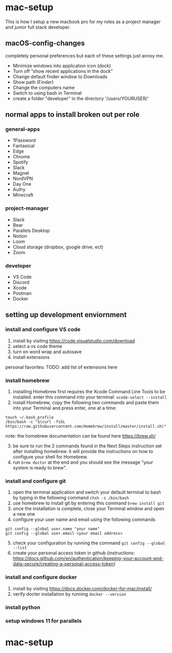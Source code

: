 # mac-setup

This is how I setup a new macbook pro for my roles as a project manager and junior full stack developer.

## macOS-config-changes
completely personal preferences but each of these settings just annoy me.

- Minimize windows into application icon (dock)
- Turn off “show recent applications in the dock”
- Change default finder window to Downloads
- Show path (Finder)
- Change the computers name
- Switch to using bash in Terminal
- create a folder "developer" in the directory '/users/YOURUSER/'

## normal apps to install broken out per role

### general-apps
- 1Password
- Fantasical
- Edge
- Chrome
- Spotify
- Slack
- Magnet
- NordVPN
- Day One
- Authy
- Minecraft

### project-manager 
- Slack
- Bear
- Parallels Desktop
- Notion
- Loom
- Cloud storage (dropbox, google drive, ect)
- Zoom

### developer
- VS Code
- Discord
- Xcode
- Postman
- Docker

## setting up development enviornment

### install and configure VS code
1. install by visiting https://code.visualstudio.com/download
2. select a vs code theme 
3. turn on word wrap and autosave
4. install extensions

personal favorites:
TODO: add list of extensions here

### install homebrew
1. installing Homebrew first requires the Xcode Command Line Tools to be installed. enter this command into your terminal: ```xcode-select --install```
2. install Homebrew, copy the following two commands and paste them into your Terminal and press enter, one at a time:

```
touch ~/.bash_profile
/bin/bash -c "$(curl -fsSL https://raw.githubusercontent.com/Homebrew/install/master/install.sh)"
```
note: the homebrew documentation can be found here https://brew.sh/

3. be sure to run the 2 commands found in the Next Steps instruction set after installing homebrew. it will provide the instructions on how to configure your shell for Homebrew.
4. run ```brew doctor``` at the end and you should see the message "your system is ready to brew". 

### install and configure git
1. open the terminal application and switch your default terminal to bash by typing in the following command ```chsh -s /bin/bash```
2. use homebrew to install git by entering this command ```brew install git```
3. once the installation is complete, close your Terminal window and open a new one
4. configure your user name and email using the following commands

```
git config --global user.name "your name"
git config --global user.email <your email address>
```

5. check your configuration by running the command ```git config --global --list```
6. create your personal access token in github (instructions: https://docs.github.com/en/authentication/keeping-your-account-and-data-secure/creating-a-personal-access-token)

### install and configure docker
1. install by visiting https://docs.docker.com/docker-for-mac/install/
2. verify docter installation by running ```docker --version```

### install python

### setup windows 11 for parallels
# mac-setup
